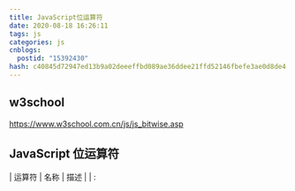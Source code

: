 ```yaml
---
title: JavaScript位运算符
date: 2020-08-18 16:26:11
tags: js
categories: js
cnblogs:
  postid: "15392430"
hash: c40845d72947ed13b9a02deeeffbd089ae36ddee21ffd52146fbefe3ae0d8de4
---
```



## w3school 
https://www.w3school.com.cn/js/js_bitwise.asp

## JavaScript 位运算符

| 运算符 | 名称         | 描述                                                     |
| :
